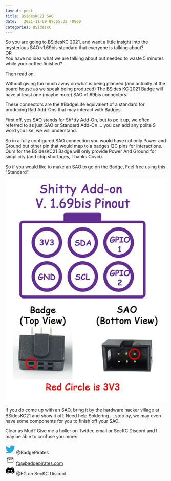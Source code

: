 ```yaml
---
layout: post
title: BSidesKC21 SAO
date:   2021-11-09 09:55:32 -0800
categories: BSidesKC
---
```

So you are going to BSidesKC 2021, and want a little insight into the mysterious SAO v1.69bis standard that everyone is talking about? <br>
OR<br>
You have no idea what we are talking about but needed to waste 5 minutes while your coffee finished?

Then read on.

Without giving too much away on what is being planned (and actually at the board house as we speak being produced) The BSides KC 2021 Badge will have at least one (maybe more) SAO v1.69bis connectors.

These connectors are the #BadgeLife equivalent of a standard for producing Rad Add-Ons that may interact with Badges.

First off, yes SAO stands for Sh*tty Add-On, but to pc it up, we often referred to as just SAO or Standard Add-On ... you can add any polite S word you like, we will understand.

So in a fully configured SAO connection you would have not only Power and Ground but other pin that would map to a badges I2C pins for interactions. Ours for the BSidesKC21 Badge will only provide Power And Ground for simplicity (and chip shortages, Thanks Covid).

So if you would like to make an SAO to go on the Badge, Feel free using this "Standard"

![Title](/images/v169bis.png)

If you do come up with an SAO, bring it by the hardware hacker village at BSidesKC21 and show it off. Need help Soldering ... stop by, we may even have some components for you to finish off your SAO.

Clear as Mud? Give me a holler on Twitter, email or SecKC Discord and I may be able to confuse you more:
<br><br>
![twitter](/images/twitter_.png) @BadgePirates<br>
![email](/images/email_.png) fg@badgepirates.com<br>
![discord](/images/discord_.png) @FG on SecKC Discord<br>
